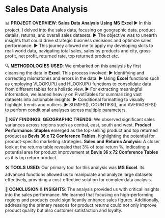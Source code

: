 # Sales Data Analysis

📊 𝐏𝐑𝐎𝐉𝐄𝐂𝐓 𝐎𝐕𝐄𝐑𝐕𝐈𝐄𝐖: 𝐒𝐚𝐥𝐞𝐬 𝐃𝐚𝐭𝐚 𝐀𝐧𝐚𝐥𝐲𝐬𝐢𝐬 𝐔𝐬𝐢𝐧𝐠 𝐌𝐒 𝐄𝐱𝐜𝐞𝐥 ▶ In this project, I delved into the sales data, focusing on geographic data, product details, returns, and overall sales datasets. ▶ The objective was to unearth insights that could drive strategic business decisions and optimize sales performance. ▶ This journey allowed me to apply my developing skills to real-world data, navigating total sales, sales by products and city, gross profit, net profit, returned rate, top returned product etc.

🔍 𝐌𝐄𝐓𝐇𝐎𝐃𝐎𝐋𝐎𝐆𝐈𝐄𝐒 𝐔𝐒𝐄𝐃: We embarked on this analysis by first cleansing the data in 𝐄𝐱𝐜𝐞𝐥. This process involved: ▶ Identifying and correcting mismatches and errors in the data. ▶ Using 𝐄𝐱𝐜𝐞𝐥 functions such as employing VLOOKUP() and HLOOKUP() functions to consolidate data from different tables for a holistic view. ▶ For extracting meaningful information, we leaned heavily on PivotTables for summarizing vast datasets into actionable insights. ▶ Conditional formatting to visually highlight trends and outliers. ▶ SUMIFS(), COUNTIFS(), and AVERAGEIFS() to perform conditional analyses across multiple parameters.

🔑 𝐊𝐄𝐘 𝐅𝐈𝐍𝐃𝐈𝐍𝐆𝐒: 𝐆𝐄𝐎𝐆𝐑𝐀𝐏𝐇𝐈𝐂 𝐓𝐑𝐄𝐍𝐃𝐒: We observed significant sales variances across regions such as central, east, south and west. 𝐏𝐫𝐨𝐝𝐮𝐜𝐭 𝐏𝐞𝐫𝐟𝐨𝐫𝐦𝐚𝐧𝐜𝐞: 𝐒𝐭𝐚𝐩𝐥𝐞𝐬 emerged as the top-selling product and top returned product as 𝐁𝐞𝐯𝐢𝐬 𝟑𝟔 𝐱 𝟕𝟐 𝐂𝐨𝐧𝐟𝐞𝐫𝐞𝐧𝐜𝐞 𝐓𝐚𝐛𝐥𝐞𝐬, highlighting the potential for product-specific marketing strategies. 𝐒𝐚𝐥𝐞𝐬 𝐚𝐧𝐝 𝐑𝐞𝐭𝐮𝐫𝐧𝐬 𝐀𝐧𝐚𝐥𝐲𝐬𝐢𝐬: A closer look at the returns table revealed that 3% of total return %, indicating a potential area for product improvement at 𝐁𝐞𝐯𝐢𝐬 𝟑𝟔 𝐱 𝟕𝟐 𝐂𝐨𝐧𝐟𝐞𝐫𝐞𝐧𝐜𝐞 𝐓𝐚𝐛𝐥𝐞𝐬 as it is top return product.

🛠️ 𝐓𝐎𝐎𝐋𝐒 𝐔𝐒𝐄𝐃: Our primary tool for this analysis was 𝐌𝐒 𝐄𝐱𝐜𝐞𝐥. Its advanced functions allowed us to manipulate and analyze large datasets effectively, providing a cost-effective solution for complex data analysis.

🎯 𝐂𝐎𝐍𝐂𝐋𝐔𝐒𝐈𝐎𝐍 & 𝐈𝐍𝐒𝐈𝐆𝐇𝐓𝐒: The analysis provided us with critical insights into the sales performance. We learned that focusing on high-performing regions and products could significantly enhance sales figures. Additionally, addressing the primary reasons for product returns could not only improve product quality but also customer satisfaction and loyalty.
